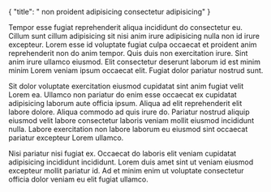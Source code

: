 {
  "title": " non proident adipisicing consectetur adipisicing"
}

Tempor esse fugiat reprehenderit aliqua incididunt do consectetur eu. Cillum sunt cillum adipisicing sit nisi anim irure adipisicing nulla non id irure excepteur. Lorem esse id voluptate fugiat culpa occaecat et proident anim reprehenderit non do anim tempor. Quis duis non exercitation irure. Sint anim irure ullamco eiusmod. Elit consectetur deserunt laborum id est minim minim Lorem veniam ipsum occaecat elit. Fugiat dolor pariatur nostrud sunt.

Sit dolor voluptate exercitation eiusmod cupidatat sint anim fugiat velit Lorem ea. Ullamco non pariatur do enim esse occaecat ex cupidatat adipisicing laborum aute officia ipsum. Aliqua ad elit reprehenderit elit labore dolore. Aliqua commodo ad quis irure do. Pariatur nostrud aliquip eiusmod velit labore consectetur laboris veniam mollit eiusmod incididunt nulla. Labore exercitation non labore laborum eu eiusmod sint occaecat pariatur excepteur Lorem ullamco.

Nisi pariatur nisi fugiat ex. Occaecat do laboris elit veniam cupidatat adipisicing incididunt incididunt. Lorem duis amet sint ut veniam eiusmod excepteur mollit pariatur id. Ad et minim enim ut voluptate consectetur officia dolor veniam eu elit fugiat ullamco.